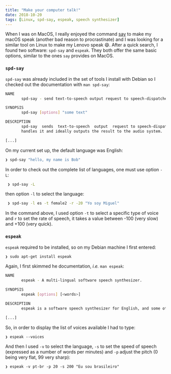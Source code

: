 ```yaml
---
title: "Make your computer talk!"
date: 2018-10-20
tags: [Linux, spd-say, espeak, speech synthesizer]
---
```


When I was on MacOS, I really enjoyed the command [say](https://www.tekrevue.com/tip/make-your-mac-talk-say-command/)  to make my macOS speak (another bad reason to procrastinate) and I was looking
for a similar tool on Linux to make my Lenovo speak :smile:.  After a quick
search, I found two software: `spd-say` and `espeak`. They both offer the
same basic options, similar to the ones `say` provides on MacOS.


### `spd-say`

`spd-say` was already included in the set of tools I install with Debian
so I checked out the documentation with `man spd-say`:

```sh
NAME
       spd-say - send text-to-speech output request to speech-dispatcher

SYNOPSIS
       spd-say [options] "some text"

DESCRIPTION
       spd-say  sends  text-to-speech  output  request to speech-dispatcher process which
       handles it and ideally outputs the result to the audio system.

[...]
```

On my current set up, the default language was English:

```sh
❯ spd-say "hello, my name is Bob"
```

In order to check out the complete list of languages, one must use option `-L`:

```sh
 ❯ spd-say -L
```

then option `-l` to select the language:

```sh
 ❯ spd-say -l es -t female2 -r -20 "Yo soy Miguel"
```

In the command above, I used option `-t` to select a specific type of voice
and `r` to set the rate of speech, it takes a value between -100 (very slow) and
+100 (very quick).



### `espeak`

`espeak` required to be installed, so on my Debian machine I first entered:


```sh
❯ sudo apt-get install espeak
```

Again, I first skimmed he documentation, *i.e.* `man espeak`:

```sh
NAME
       espeak - A multi-lingual software speech synthesizer.

SYNOPSIS
       espeak [options] [<words>]

DESCRIPTION
       espeak is a software speech synthesizer for English, and some other languages.

[...]
```

So, in order to display the list of voices available I had to type:  

```
❯ espeak --voices
```

And then I used `-v` to select the language, `-s` to set the speed of speech
(expressed as a number of words per minutes) and `-p` adjust the pitch
(0 being very flat, 99 very sharp):

```
❯ espeak -v pt-br -p 20 -s 200 "Eu sou brasileiro"
```
